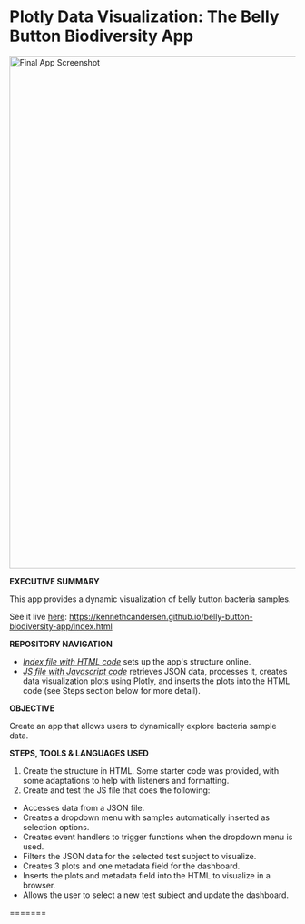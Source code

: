 # Plotly Data Visualization: The Belly Button Biodiversity App

<a href="https://github.com/kennethcandersen/belly-button-biodiversity-app/blob/main/app-screenshotv2.png" target="_blank"><img width="900" alt="Final App Screenshot" src="https://github.com/kennethcandersen/belly-button-biodiversity-app/blob/main/app-screenshotv2.png"></a>

**EXECUTIVE SUMMARY**

This app provides a dynamic visualization of belly button bacteria samples. 

See it live [here](https://kennethcandersen.github.io/belly-button-biodiversity-app/index.html): https://kennethcandersen.github.io/belly-button-biodiversity-app/index.html


**REPOSITORY NAVIGATION**

* [*Index file with HTML code*](https://github.com/kennethcandersen/belly-button-biodiversity-app/blob/main/index.html) sets up the app's structure online. 
* [*JS file with Javascript code*](https://github.com/kennethcandersen/belly-button-biodiversity-app/blob/main/static/js/appv2.js) retrieves JSON data, processes it, creates data visualization plots using Plotly, and inserts the plots into the HTML code (see Steps section below for more detail). 

**OBJECTIVE**

Create an app that allows users to dynamically explore bacteria sample data. 


**STEPS, TOOLS & LANGUAGES USED**

1. Create the structure in HTML. Some starter code was provided, with some adaptations to help with listeners and formatting.
2. Create and test the JS file that does the following:
  - Accesses data from a JSON file. 
  - Creates a dropdown menu with samples automatically inserted as selection options. 
  - Creates event handlers to trigger functions when the dropdown menu is used.
  - Filters the JSON data for the selected test subject to visualize. 
  - Creates 3 plots and one metadata field for the dashboard.
  - Inserts the plots and metadata field into the HTML to visualize in a browser. 
  - Allows the user to select a new test subject and update the dashboard. 


=======


